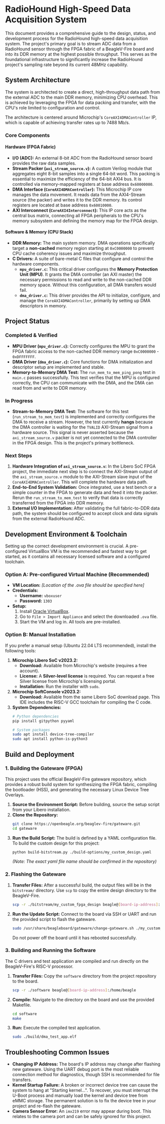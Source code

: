 # RadioHound High-Speed Data Acquisition System

This document provides a comprehensive guide to the design, status, and development process for the RadioHound high-speed data acquisition system. The project's primary goal is to stream ADC data from a RadioHound sensor through the FPGA fabric of a BeagleV-Fire board and into its DDR memory at the highest possible throughput. This serves as the foundational infrastructure to significantly increase the RadioHound project's sampling rate beyond its current 48MHz capability.

## System Architecture

The system is architected to create a direct, high-throughput data path from the external ADC to the main DDR memory, minimizing CPU overhead. This is achieved by leveraging the FPGA for data packing and transfer, with the CPU's role limited to configuration and control.

The architecture is centered around Microchip's `CoreAXI4DMAController` IP, which is capable of achieving transfer rates up to 7488 Mb/s.

### Core Components

#### Hardware (FPGA Fabric)

  * **I/O (ADC):** An external 8-bit ADC from the RadioHound sensor board provides the raw data samples.
  * **Stream Packer (`axi_stream_source.v`):** A custom Verilog module that aggregates eight 8-bit samples into a single 64-bit word. This packing is essential to maximize the efficiency of the 64-bit AXI4 bus. It is controlled via memory-mapped registers at base address `0x60000000`.
  * **DMA Interface (`CoreAXI4DMAController`):** This Microchip IP core manages the data movement. It reads data from the AXI4-Stream source (the packer) and writes it to the DDR memory. Its control registers are located at base address `0x60010000`.
  * **AXI Interconnect (`CoreAXI4Interconnect`):** This IP core acts as the central bus matrix, connecting all FPGA peripherals to the CPU's memory subsystem and defining the memory map for the FPGA design.

#### Software & Memory (CPU Stack)

  * **DDR Memory:** The main system memory. DMA operations specifically target a **non-cached** memory region starting at `0xC0000000` to prevent CPU cache coherency issues and maximize throughput.
  * **C Drivers:** A suite of bare-metal C files that configure and control the hardware components.
      * **`mpu_driver.c`:** This critical driver configures the **Memory Protection Unit (MPU)**. It grants the DMA controller (an AXI master) the necessary permissions to read and write to the non-cached DDR memory space. Without this configuration, all DMA transfers would fail.
      * **`dma_driver.c`:** This driver provides the API to initialize, configure, and manage the `CoreAXI4DMAController`, primarily by setting up DMA descriptors in memory.

## Project Status

### Completed & Verified

  * **MPU Driver (`mpu_driver.c`):** Correctly configures the MPU to grant the FPGA fabric access to the non-cached DDR memory range `0xC0000000` - `0xDFFFFFFF`.
  * **DMA Driver (`dma_driver.c`):** Core functions for DMA initialization and descriptor setup are implemented and stable.
  * **Memory-to-Memory DMA Test:** The `run_mem_to_mem_ping_pong` test in `main.c` passes successfully. This test verifies that the MPU is configured correctly, the CPU can communicate with the DMA, and the DMA can read from and write to DDR memory.

### In Progress

  * **Stream-to-Memory DMA Test:** The software for this test (`run_stream_to_mem_test`) is implemented and correctly configures the DMA to receive a stream. However, the test currently **hangs** because the DMA controller is waiting for the `TVALID` AXI-Stream signal from a hardware source. This signal is never asserted because the `axi_stream_source.v` packer is not yet connected to the DMA controller in the FPGA design. This is the project's primary bottleneck.

### Next Steps

1.  **Hardware Integration of `axi_stream_source.v`:** In the Libero SoC FPGA project, the immediate next step is to connect the AXI-Stream output of the `axi_stream_source.v` module to the AXI-Stream slave input of the `CoreAXI4DMAController`. This will complete the hardware data path.
2.  **End-to-End System Validation:** Once integrated, use a test bench or a simple counter in the FPGA to generate data and feed it into the packer. Rerun the `run_stream_to_mem_test` to verify that data is correctly transferred from the FPGA into DDR memory.
3.  **External I/O Implementation:** After validating the full fabric-to-DDR data path, the system should be configured to accept clock and data signals from the external RadioHound ADC.

## Development Environment & Toolchain

Setting up the correct development environment is crucial. A pre-configured VirtualBox VM is the recommended and fastest way to get started, as it contains all necessary licensed software and a configured toolchain.

### Option A: Pre-configured Virtual Machine (Recommended)

  * **VM Location:** *[Location of the .ova file should be specified here]*
  * **Credentials:**
      * **Username:** `vboxuser`
      * **Password:** `1303`
  * **Setup:**
    1.  Install [Oracle VirtualBox](https://www.virtualbox.org/).
    2.  Go to `File > Import Appliance` and select the downloaded `.ova` file.
    3.  Start the VM and log in. All tools are pre-installed.

### Option B: Manual Installation

If you prefer a manual setup (Ubuntu 22.04 LTS recommended), install the following tools:

1.  **Microchip Libero SoC v2023.2:**
      * **Download:** Available from Microchip's website (requires a free account).
      * **License:** A **Silver-level license** is required. You can request a free Silver license from Microchip's licensing portal.
      * **Installation:** Run the installer with `sudo`.
2.  **Microchip SoftConsole v2023.2:**
      * **Download:** Available from the same Libero SoC download page. This IDE includes the RISC-V GCC toolchain for compiling the C code.
3.  **System Dependencies:**
    ```bash
    # Python dependencies
    pip install gitpython pyyaml

    # System packages
    sudo apt install device-tree-compiler
    sudo apt install python-is-python3
    ```

## Build and Deployment

### 1\. Building the Gateware (FPGA)

This project uses the official BeagleV-Fire gateware repository, which provides a robust build system for synthesizing the FPGA fabric, compiling the bootloader (HSS), and generating the necessary Linux Device Tree Overlays.

1.  **Source the Environment Script:** Before building, source the setup script from your Libero installation.
2.  **Clone the Repository:**
    ```bash
    git clone https://openbeagle.org/beaglev-fire/gateware.git
    cd gateware
    ```
3.  **Run the Build Script:** The build is defined by a YAML configuration file. To build the custom design for this project:
    ```bash
    python build-bitstream.py ./build-options/my_custom_design.yaml
    ```
    *(Note: The exact yaml file name should be confirmed in the repository)*

### 2\. Flashing the Gateware

1.  **Transfer Files:** After a successful build, the output files will be in the `bitstream/` directory. Use `scp` to copy the entire design directory to the BeagleV-Fire.
    ```bash
    scp -r ./bitstream/my_custom_fpga_design beagle@[board-ip-address]:/home/beagle
    ```
2.  **Run the Update Script:** Connect to the board via SSH or UART and run the provided script to flash the gateware.
    ```bash
    sudo /usr/share/beagleboard/gateware/change-gateware.sh ./my_custom_fpga_design
    ```
    Do not power off the board until it has rebooted successfully.

### 3\. Building and Running the Software

The C drivers and test application are compiled and run directly on the BeagleV-Fire's RISC-V processor.

1.  **Transfer Files:** Copy the `software` directory from the project repository to the board.
    ```bash
    scp -r ./software beagle@[board-ip-address]:/home/beagle
    ```
2.  **Compile:** Navigate to the directory on the board and use the provided Makefile.
    ```bash
    cd software
    make
    ```
3.  **Run:** Execute the compiled test application.
    ```bash
    sudo ./build/dma_test_app.elf
    ```

## Troubleshooting Common Issues

  * **Changing IP Address:** The board's IP address may change after flashing new gateware. Using the UART debug port is the most reliable connection method for diagnostics, though SSH is recommended for file transfers.
  * **Kernel Startup Failure:** A broken or incorrect device tree can cause the system to hang at "Starting kernel...". To recover, you must interrupt the U-Boot process and manually load the kernel and device tree from eMMC storage. The permanent solution is to fix the device tree in your project and re-flash the gateware.
  * **Camera Sensor Error:** An `imx219` error may appear during boot. This relates to the camera port and can be safely ignored for this project.
